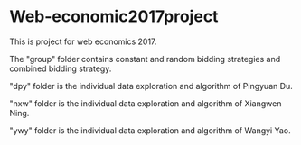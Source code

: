 # Web-economic2017project


This is project for web economics 2017.

The "group" folder contains constant and random bidding strategies and combined bidding strategy.

"dpy" folder is the individual data exploration and algorithm of Pingyuan Du.

"nxw" folder is the individual data exploration and algorithm of Xiangwen Ning.

"ywy" folder is the individual data exploration and algorithm of Wangyi Yao.
